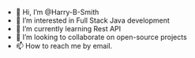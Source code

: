 - 👋 Hi, I’m @Harry-B-Smith
- 👀 I’m interested in Full Stack Java development
- 🌱 I’m currently learning Rest API
- 💞️ I’m looking to collaborate on open-source projects
- 📫 How to reach me by email.

<!---
Harry-B-Smith/Harry-B-Smith is a ✨ special ✨ repository because its `README.md` (this file) appears on your GitHub profile.
You can click the Preview link to take a look at your changes.
--->
